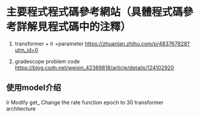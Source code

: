 # 主要程式程式碼參考網站（具體程式碼參考詳解見程式碼中的注釋）
1. transformer + lr +parameter
https://zhuanlan.zhihu.com/p/483767828?utm_id=0  

2. gradescope problem code
https://blog.csdn.net/weixin_42369818/article/details/124102920

## 使用model介绍
lr
Modify get_ Change the rate function
epoch to 30
transformer architecture


